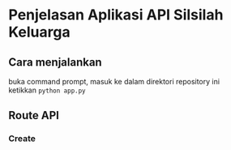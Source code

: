 # Penjelasan Aplikasi API Silsilah Keluarga

## Cara menjalankan
buka command prompt, masuk ke dalam direktori repository ini<br>
ketikkan `python app.py`

## Route API
### Create
